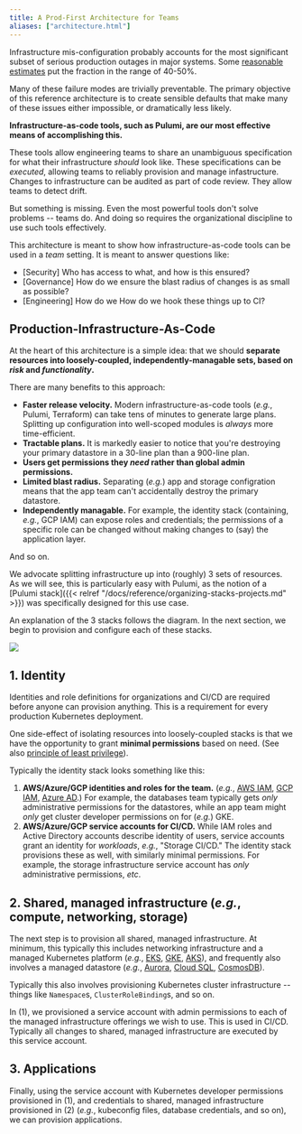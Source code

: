```yaml
---
title: A Prod-First Architecture for Teams
aliases: ["architecture.html"]
---
```


Infrastructure mis-configuration probably accounts for the most significant subset of serious
production outages in major systems. Some [reasonable estimates][post-mortems] put the fraction in
the range of 40-50%.

Many of these failure modes are trivially preventable. The primary objective of this reference
architecture is to create sensible defaults that make many of these issues either impossible, or
dramatically less likely.

**Infrastructure-as-code tools, such as Pulumi, are our most effective means of accomplishing
this.**

These tools allow engineering teams to share an unambiguous specification for what their
infrastructure _should_ look like. These specifications can be _executed_, allowing teams to
reliably provision and manage infastructure. Changes to infrastructure can be audited as part of
code review. They allow teams to detect drift.

But something is missing. Even the most powerful tools don't solve problems -- teams do. And doing
so requires the organizational discipline to use such tools effectively.

This architecture is meant to show how infrastructure-as-code tools can be used in a _team_ setting.
It is meant to answer questions like:

* [Security] Who has access to what, and how is this ensured?
* [Governance] How do we ensure the blast radius of changes is as small as possible?
* [Engineering] How do we How do we hook these things up to CI?

## Production-Infrastructure-As-Code

At the heart of this architecture is a simple idea: that we should **separate resources into
loosely-coupled, independently-managable sets, based on _risk_ and _functionality_.**

There are many benefits to this approach:

* **Faster release velocity.** Modern infrastructure-as-code tools (_e.g._, Pulumi, Terraform) can
  take tens of minutes to generate large plans. Splitting up configuration into well-scoped modules
  is _always_ more time-efficient.
* **Tractable plans.** It is markedly easier to notice that you're destroying your primary datastore
  in a 30-line plan than a 900-line plan.
* **Users get permissions they _need_ rather than global admin permissions.**
* **Limited blast radius.** Separating (_e.g._) app and storage configration means that the app team
  can't accidentally destroy the primary datastore.
* **Independently managable.** For example, the identity stack (containing, _e.g._, GCP IAM) can
  expose roles and credentials; the permissions of a specific role can be changed without making
  changes to (say) the application layer.

And so on.

We advocate splitting infrastructure up into (roughly) 3 sets of resources. As we will see, this is
particularly easy with Pulumi, as the notion of a [Pulumi
stack]({{< relref "/docs/reference/organizing-stacks-projects.md" >}}) was specifically designed for
this use case.

An explanation of the 3 stacks follows the diagram. In the next section, we begin to provision and
configure each of these stacks.

<img src="/assets/images/docs/k8s-the-prod-way/kube-arch.png">

## 1. Identity

Identities and role definitions for organizations and CI/CD are required before anyone can provision
anything. This is a requirement for every production Kubernetes deployment.

One side-effect of isolating resources into loosely-coupled stacks is that we
have the opportunity to grant **minimal permissions** based on need. (See also
[principle of least
privilege](https://en.m.wikipedia.org/wiki/Principle_of_least_privilege)).

Typically the identity stack looks something like this:

1. **AWS/Azure/GCP identities and roles for the team.** (_e.g._, [AWS IAM][aws-iam], [GCP
   IAM][gcp-iam], [Azure AD][azure-ad].) For example, the databases team typically gets _only_
   administrative permissions for the datastores, while an app team might _only_ get cluster
   developer permissions on for (_e.g._) GKE.
1. **AWS/Azure/GCP service accounts for CI/CD.** While IAM roles and Active Directory accounts
   describe identity of users, service accounts grant an identity for _workloads_, _e.g._, "Storage
   CI/CD." The identity stack provisions these as well, with similarly minimal permissions. For
   example, the storage infrastructure service account has _only_ administrative permissions, _etc_.

## 2. Shared, managed infrastructure (_e.g._, compute, networking, storage)

The next step is to provision all shared, managed infrastructure. At minimum, this typically this
includes networking infrastructure and a managed Kubernetes platform (_e.g._, [EKS][eks],
[GKE][gke], [AKS][aks]), and frequently also involves a managed datastore (_e.g._, [Aurora][aurora],
[Cloud SQL][cloud-sql], [CosmosDB][cosmos-db]).

Typically this also involves provisioning Kubernetes cluster infrastructure -- things like
`Namespace`s, `ClusterRoleBinding`s, and so on.

In (1), we provisioned a service account with admin permissions to each of the managed
infrastructure offerings we wish to use. This is used in CI/CD. Typically all changes to shared,
managed infrastructure are executed by this service account.

## 3. Applications

Finally, using the service account with Kubernetes developer permissions provisioned in (1), and
credentials to shared, managed infrastructure provisioned in (2) (_e.g._, kubeconfig files, database
credentials, and so on), we can provision applications.



[post-mortems]: https://danluu.com/postmortem-lessons/

[aws-iam]: https://aws.amazon.com/iam/
[gcp-iam]: https://cloud.google.com/iam/
[azure-ad]: https://azure.microsoft.com/en-us/services/active-directory/

[eks]: https://aws.amazon.com/eks/
[gke]: https://cloud.google.com/kubernetes-engine/
[aks]: https://docs.microsoft.com/en-us/azure/aks/

[aurora]: https://aws.amazon.com/rds/aurora/
[cloud-sql]: https://cloud.google.com/sql/
[cosmos-db]: https://azure.microsoft.com/en-us/services/cosmos-db/
